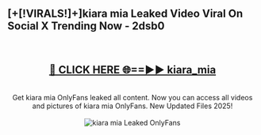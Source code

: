 <h2>[+[!VIRALS!]+]kiara mia Leaked Video Viral On Social X Trending Now - 2dsb0</h2>
<br>
<div align="center">
<h2><a href="https://libra.edu.pl?kiara_mia" rel="nofollow">🔴 CLICK HERE 🌐==►► kiara_mia</a></h2>
<br>
Get kiara mia OnlyFans leaked all content. Now you can access all videos and pictures of kiara mia OnlyFans. New Updated Files 2025!
<br>
<br>
<a href="https://libra.edu.pl?kiara_mia" rel="nofollow" data-target="animated-image.originalLink"><img src="https://i.ibb.co.com/WyWwxjT/player-gif2.gif" alt="kiara mia Leaked OnlyFans" style="max-width: 100%; display: inline-block;" data-target="animated-image.originalImage"></a>
</div>
<br>